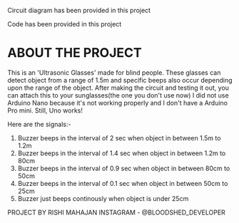 Circuit diagram has been provided in this project

Code has been provided in this project

# ABOUT THE PROJECT
This is an 'Ultrasonic Glasses' made for blind people. These glasses can
detect object from a range of 1.5m and specific beeps also occur
depending upon the range of the object.
After making the circuit and testing it out, you can attach this to your
sunglasses(the one you don't use now) 
I did not use Arduino Nano because it's not working properly and I don't have a 
Arduino Pro mini. Still, Uno works!

Here are the signals:-
1) Buzzer beeps in the interval of 2 sec when object in between 1.5m to 1.2m
2) Buzzer beeps in the interval of 1.4 sec when object in between 1.2m to 80cm
3) Buzzer beeps in the interval of 0.9 sec when object in between 80cm to 50cm
4) Buzzer beeps in the interval of 0.1 sec when object in between 50cm to 25cm
5) Buzzer just beeps continously when object is under 25cm

PROJECT BY RISHI MAHAJAN
INSTAGRAM - @BLOODSHED_DEVELOPER
